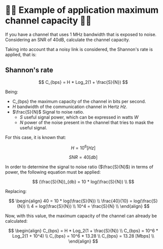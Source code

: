 # 🧑‍💻 Example of application maximum channel capacity 🧑‍💻

If you have a channel that uses 1 MHz bandwidth that is exposed to noise. Considering an SNR of 40dB, calculate the channel capacity.

Taking into account that a noisy link is considered, the Shannon's rate is applied, that is:

## Shannon's rate

$$
C_{bps} = H * Log_2(1 + \frac{S}{N})
$$

Being:
- C_{bps} the maximum capacity of the channel in bits per second.
- *H* bandwidth of the communication channel in Hertz *Hz*.
- $\frac{S}{N}$ Signal to noise ratio.
  - *S* useful signal power, which can be expressed in watts *W*
  - *N* power of the noise present in the channel that tries to mask the useful signal.

For this case, it is known that:

$$
H = 10^6 [Hz]
$$

$$
SNR = 40 [db]
$$

In order to determine the signal to noise ratio ($\frac{S}{N}$) in terms of power, the following equation must be applied:

$$
(\frac{S}{N})_{db} = 10 * log(\frac{S}{N}) \\
$$

Replacing: 

$$
\begin{align} 
40 = 10 * log(\frac{S}{N}) \\
\frac{40}{10} = log(\frac{S}{N}) \\
4 = log(\frac{S}{N}) \\
10^4 = \frac{S}{N} \\
\end{align}
$$

Now, with this value, the maximum capacity of the channel can already be calculated:

$$
\begin{align} 
C_{bps} = H * Log_2(1 + \frac{S}{N}) \\
C_{bps} = 10^6 * Log_2(1 + 10^4) \\
C_{bps} = 10^6 * 13.28 \\
C_{bps} = 13.28 [Mbps] \\
\end{align}
$$
